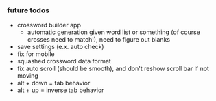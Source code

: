 ### future todos
- crossword builder app
  - automatic generation given word list or something (of course crosses need to match!), need to figure out blanks
- save settings (e.x. auto check)
- fix for mobile
- squashed crossword data format
- fix auto scroll (should be smooth), and don't reshow scroll bar if not moving
- alt + down = tab behavior
- alt + up = inverse tab behavior